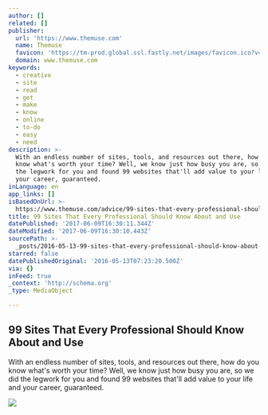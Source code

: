 ```yaml
---
author: []
related: []
publisher:
  url: 'https://www.themuse.com'
  name: Themuse
  favicon: 'https://tm-prod.global.ssl.fastly.net/images/favicon.ico?v=None'
  domain: www.themuse.com
keywords:
  - creative
  - site
  - read
  - get
  - make
  - know
  - online
  - to-do
  - easy
  - need
description: >-
  With an endless number of sites, tools, and resources out there, how do you
  know what's worth your time? Well, we know just how busy you are, so we did
  the legwork for you and found 99 websites that'll add value to your life and
  your career, guaranteed.
inLanguage: en
app_links: []
isBasedOnUrl: >-
  https://www.themuse.com/advice/99-sites-that-every-professional-should-know-about-and-use-1
title: 99 Sites That Every Professional Should Know About and Use
datePublished: '2017-06-09T16:30:11.344Z'
dateModified: '2017-06-09T16:30:10.443Z'
sourcePath: >-
  _posts/2016-05-13-99-sites-that-every-professional-should-know-about-and-use.md
starred: false
datePublishedOriginal: '2016-05-13T07:23:20.500Z'
via: {}
inFeed: true
_context: 'http://schema.org'
_type: MediaObject

---
```

<article style=""><h1>99 Sites That Every Professional Should Know About and Use</h1><p>With an endless number of sites, tools, and resources out there, how do you know what's worth your time? Well, we know just how busy you are, so we did the legwork for you and found 99 websites that'll add value to your life and your career, guaranteed.</p><img src="https://tm-prod.global.ssl.fastly.net/uploaded/attachments/13362.png?v=2ba1e5" /></article>